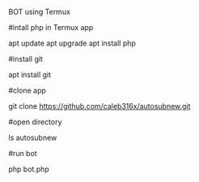 BOT using Termux

#intall php in Termux app

apt update
apt upgrade
apt install php

#install git 

apt install git

#clone app

git clone https://github.com/caleb316x/autosubnew.git

#open directory

ls autosubnew

#run bot

php bot.php
